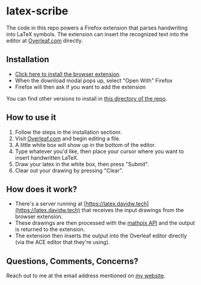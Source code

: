 # latex-scribe

The code in this repo powers a Firefox extension that parses handwriting into LaTeX symbols.
The extension can insert the recognized text into the editor at [Overleaf.com](https://www.overleaf.com) directly.

## Installation

- [Click here to install the browser extension](https://github.com/dwetterau/latex-scribe/raw/master/published/latex_scribe-0.2-fx.xpi). 
- When the download modal pops up, select "Open With" Firefox
- Firefox will then ask if you want to add the extension

You can find  other versions to install in [this directory of the repo](https://github.com/dwetterau/latex-scribe/tree/master/published).

## How to use it
1. Follow the steps in the installation sectionr.
2. Visit [Overleaf.com](https://www.overleaf.com) and begin editing a file.
3. A little white box will show up in the bottom of the editor.
4. Type whatever you'd like, then place your cursor where you want to insert handwritten LaTeX.
5. Draw your latex in the white box, then press "Submit".
6. Clear out your drawing by pressing "Clear".

## How does it work?

- There's a server running at [https://latex.davidw.tech](https://latex.davidw.tech) that receives the input drawings from the browser extension. 
- These drawings are then processed with the [mathpix API](https://docs.mathpix.com/) and the output is returned to the extension.
- The extension then inserts the output into the Overleaf editor directly (via the ACE editor that they're using).

## Questions, Comments, Concerns?

Reach out to me at the email address mentioned on [my website](https://davidw.tech).
